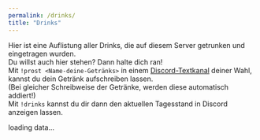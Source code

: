 ```yaml
---
permalink: /drinks/
title: "Drinks"
---
```


Hier ist eine Auflistung aller Drinks, die auf diesem Server getrunken und eingetragen wurden.  
Du willst auch hier stehen? Dann halte dich ran!  
Mit `!prost <Name-deine-Getränks>` in einem [Discord-Textkanal](./Discord.md) deiner Wahl, kannst du dein Getränk aufschreiben lassen.  
(Bei gleicher Schreibweise der Getränke, werden diese automatisch addiert!)  
Mit `!drinks` kannst du dir dann den aktuellen Tagesstand in Discord anzeigen lassen.  

<body onload="getDates()">
<section>
<p id="list">loading data...</p>

<script src="./../ownScripts/showDrinksFromApi.js"></script>
<style>
    .container{
        height: 200px;
        position: relative;
    }

   .dateSection {
        width: 100%;
        height: 300px;
        margin: 0;
        position: relative;
        top: 80%;
        left: 50%;
        -ms-transform: translate(-50%, -50%);
        transform: translate(-50%, -50%);
        overflow-y: scroll;
        -ms-overflow-style: none;
        scrollbar-width: none;
    }

    .dateSection::-webkit-scrollbar {
        display: none;
    }

    .dateButton{
        width: 100%;
        height: 30px;

    }

    .tableOfHeaders {
        width: 100%;
        display: table;
        background-color: #eaeaea;
        color: #252a34;
        height: 30px;
    }

    .headerRow th{
        width: calc(100%/3);
        background-color: #eaeaea;
        color: #252a34;
        border-color: #eaeaea;
        display: table-cell;
        height: 30px;
    }

    .sectionForTable{
        width: 100%;
        overflow-y: scroll;
        height: 300px;
        -ms-overflow-style: none;  /* IE and Edge */
        scrollbar-width: none;  /* Firefox */
        display: block;
    }

    .sectionForTable::-webkit-scrollbar {
        display: none;
    }

    .tableOfPersons {
        width: 100%;
        display: table;
        border-left: 1px solid;
        border-right: 1px solid;
        background-color: #eaeaea;
    }

    .tableRowOfPersons th{
        width: calc(100%/3);
        background-color: #252a34;
        color: #eaeaea;
        display: table-cell;
    }
</style>
</section>
</body>
